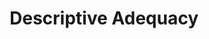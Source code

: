 ---
word: "true"

title: "Descriptive Adequacy"

categories: ['']

tags: ['Descriptive', 'Adequacy']

arwords: 'معيار كفاءة الوصف'

arexps: []

enwords: ['Descriptive Adequacy']

enexps: []

arlexicons: 'ع'

enlexicons: 'D'

authors: ['Ruqayya Roshdy']

translators: ['']

citations: 'مقدمة في حوسبة اللغة العربية'

sources: 'مركز الملك عبدالله بن عبدالعزيز الدولي لخدمة اللغة العربية'

slug: ""
---